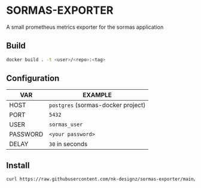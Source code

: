 # SORMAS-EXPORTER
A small prometheus metrics exporter for the sormas application

## Build
```bash
docker build . -t <user>/<repo>:<tag>
```
## Configuration
| VAR | EXAMPLE |
| --- | --- |
| HOST | ```postgres``` (sormas-docker project) |
| PORT | ```5432``` |
| USER | ```sormas_user``` |
| PASSWORD | ```<your password>``` |
| DELAY | ```30``` in seconds |

## Install
```bash
curl https://raw.githubusercontent.com/nk-designz/sormas-exporter/main/install.sh | sudo sh
```

